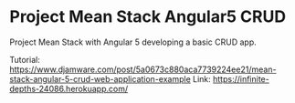 # Project Mean Stack Angular5 CRUD
Project Mean Stack with Angular 5 developing a basic CRUD app.

Tutorial: https://www.djamware.com/post/5a0673c880aca7739224ee21/mean-stack-angular-5-crud-web-application-example
Link: https://infinite-depths-24086.herokuapp.com/
